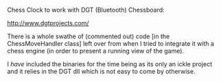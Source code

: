 Chess Clock to work with DGT (Bluetooth) Chessboard:

http://www.dgtprojects.com/

There is a whole swathe of (commented out) code [in the ChessMoveHandler class] left over from when I tried to integrate it with a chess engine (in order to present a running view of the game).

I *have* included the binaries for the time being as its only an ickle project and it relies in the DGT dll which is not easy to come by otherwise.


